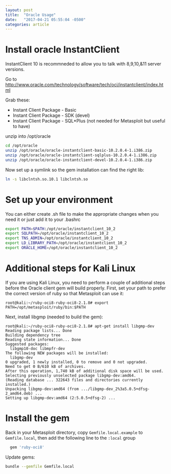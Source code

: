 ```yaml
---
layout: post
title:  "Oracle Usage"
date:   "2017-04-21 05:55:04 -0500"
categories: article
---
```


# Install oracle InstantClient


InstantClient 10 is recommneded to allow you to talk with 8,9,10,&11 server versions.

Go to http://www.oracle.com/technology/software/tech/oci/instantclient/index.html

Grab these:
* Instant Client Package - Basic
* Instant Client Package - SDK (devel)
* Instant Client Package - SQL*Plus (not needed for Metasploit but useful to have)

unzip into /opt/oracle
```sh
cd /opt/oracle
unzip /opt/oracle/oracle-instantclient-basic-10.2.0.4-1.i386.zip
unzip /opt/oracle/oracle-instantclient-sqlplus-10.2.0.4-1.i386.zip
unzip /opt/oracle/oracle-instantclient-devel-10.2.0.4-1.i386.zip
```

Now set up a symlink so the gem installation can find the right lib:
```sh
ln -s libclntsh.so.10.1 libclntsh.so
```
# Set up your environment

You can either create .sh file to make the appropriate changes when you need it or just add it to your .bashrc

```sh
export PATH=$PATH:/opt/oracle/instantclient_10_2
export SQLPATH=/opt/oracle/instantclient_10_2
export TNS_ADMIN=/opt/oracle/instantclient_10_2
export LD_LIBRARY_PATH=/opt/oracle/instantclient_10_2
export ORACLE_HOME=/opt/oracle/instantclient_10_2
```

# Additional steps for Kali Linux

If you are using Kali Linux, you need to perform a couple of additional steps before the Oracle client gem will build properly. First, set your path to prefer the correct version of ruby so that Metasploit can use it:
```
root@kali:~/ruby-oci8-ruby-oci8-2.1.8# export PATH=/opt/metasploit/ruby/bin:$PATH
```

Next, install libgmp (needed to build the gem):
```
root@kali:~/ruby-oci8-ruby-oci8-2.1.8# apt-get install libgmp-dev
Reading package lists... Done
Building dependency tree
Reading state information... Done
Suggested packages:
  libgmp10-doc libmpfr-dev
The following NEW packages will be installed:
  libgmp-dev
0 upgraded, 1 newly installed, 0 to remove and 0 not upgraded.
Need to get 0 B/610 kB of archives.
After this operation, 1,740 kB of additional disk space will be used.
Selecting previously unselected package libgmp-dev:amd64.
(Reading database ... 322643 files and directories currently installed.)
Unpacking libgmp-dev:amd64 (from .../libgmp-dev_2%3a5.0.5+dfsg-2_amd64.deb) ...
Setting up libgmp-dev:amd64 (2:5.0.5+dfsg-2) ...
```

# Install the gem

Back in your Metasploit directory, copy `Gemfile.local.example` to `Gemfile.local`, then add the following line to the `:local` group
```ruby
  gem 'ruby-oci8'
```

Update gems:
```sh
bundle --gemfile Gemfile.local
```